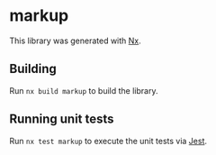 # markup

This library was generated with [Nx](https://nx.dev).

## Building

Run `nx build markup` to build the library.

## Running unit tests

Run `nx test markup` to execute the unit tests via [Jest](https://jestjs.io).
